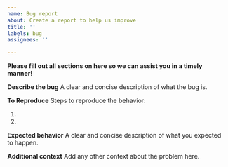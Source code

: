 ```yaml
---
name: Bug report
about: Create a report to help us improve
title: ''
labels: bug
assignees: ''

---
```

**Please fill out all sections on here so we can assist you in a timely manner!**

**Describe the bug**
A clear and concise description of what the bug is.

**To Reproduce**
Steps to reproduce the behavior:
1. <!-- Replace this text --!>
2. <!-- Replace this text --!>

**Expected behavior**
A clear and concise description of what you expected to happen.

**Additional context**
Add any other context about the problem here.

